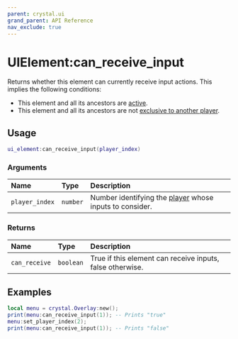 ```yaml
---
parent: crystal.ui
grand_parent: API Reference
nav_exclude: true
---
```


# UIElement:can_receive_input

Returns whether this element can currently receive input actions. This implies the following conditions:

- This element and all its ancestors are [active](ui_element_set_active).
- This element and all its ancestors are not [exclusive to another player](ui_element_set_player_index).

## Usage

```lua
ui_element:can_receive_input(player_index)
```

### Arguments

| Name           | Type     | Description                                                                          |
| :------------- | :------- | :----------------------------------------------------------------------------------- |
| `player_index` | `number` | Number identifying the [player](/crystal/api/input/player) whose inputs to consider. |

### Returns

| Name          | Type      | Description                                               |
| :------------ | :-------- | :-------------------------------------------------------- |
| `can_receive` | `boolean` | True if this element can receive inputs, false otherwise. |

## Examples

```lua
local menu = crystal.Overlay:new();
print(menu:can_receive_input(1)); -- Prints "true"
menu:set_player_index(2);
print(menu:can_receive_input(1)); -- Prints "false"
```
